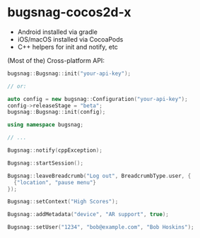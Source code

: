 # bugsnag-cocos2d-x

* Android installed via gradle
* iOS/macOS installed via CocoaPods
* C++ helpers for init and notify, etc

(Most of the) Cross-platform API:

```cpp
bugsnag::Bugsnag::init("your-api-key");

// or:

auto config = new bugsnag::Configuration("your-api-key");
config->releaseStage = "beta";
bugsnag::Bugsnag::init(config);
```

```cpp
using namespace bugsnag;

// ...

Bugsnag::notify(cppException);

Bugsnag::startSession();

Bugsnag::leaveBreadcrumb("Log out", BreadcrumbType.user, {
  {"location", "pause menu"}
});

Bugsnag::setContext("High Scores");

Bugsnag::addMetadata("device", "AR support", true);

Bugsnag::setUser("1234", "bob@example.com", "Bob Hoskins");
```

